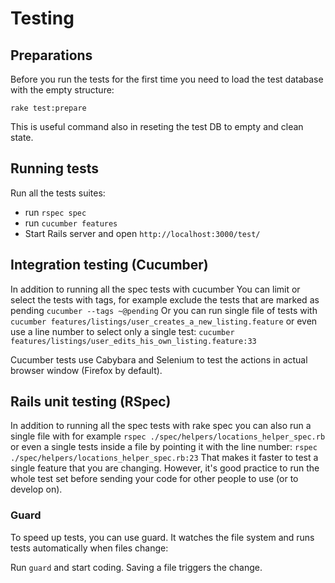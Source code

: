 # Testing

## Preparations

Before you run the tests for the first time you need to load the test database with the empty structure:

`rake test:prepare`

This is useful command also in reseting the test DB to empty and clean state.

## Running tests

Run all the tests suites:

* run `rspec spec`
* run `cucumber features`
* Start Rails server and open `http://localhost:3000/test/`

## Integration testing (Cucumber)

In addition to running all the spec tests with cucumber You can limit or select the tests with tags, for example exclude the tests that are marked as pending `cucumber --tags ~@pending` Or you can run single file of tests with `cucumber features/listings/user_creates_a_new_listing.feature` or even use a line number to select only a single test: `cucumber features/listings/user_edits_his_own_listing.feature:33`

Cucumber tests use Cabybara and Selenium to test the actions in actual browser window (Firefox by default).

## Rails unit testing (RSpec)

In addition to running all the spec tests with rake spec you can also run a single file with for example `rspec ./spec/helpers/locations_helper_spec.rb` or even a single tests inside a file by pointing it with the line number: `rspec ./spec/helpers/locations_helper_spec.rb:23` That makes it faster to test a single feature that you are changing. However, it's good practice to run the whole test set before sending your code for other people to use (or to develop on).

### Guard

To speed up tests, you can use guard. It watches the file system and runs tests automatically when files change:

Run `guard` and start coding. Saving a file triggers the change.
